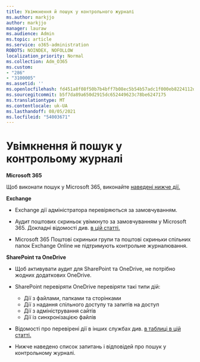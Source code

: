 ```yaml
---
title: Увімкнення й пошук у контрольного журналі
ms.author: markjjo
author: markjjo
manager: lauraw
ms.audience: Admin
ms.topic: article
ms.service: o365-administration
ROBOTS: NOINDEX, NOFOLLOW
localization_priority: Normal
ms.collection: Adm_O365
ms.custom:
- "286"
- "3100005"
ms.assetid: ''
ms.openlocfilehash: fd451a8f08f50b7b4bff7b08ec5b54b57adc1f000eb8224112d84a4fb20e4359
ms.sourcegitcommit: b5f7da89a650d2915dc652449623c78be6247175
ms.translationtype: MT
ms.contentlocale: uk-UA
ms.lasthandoff: 08/05/2021
ms.locfileid: "54003671"
---
```

# <a name="enable-and-search-the-audit-log"></a>Увімкнення й пошук у контрольому журналі

**Microsoft 365**

Щоб виконати пошук у Microsoft 365, виконайте [наведені нижче дії.](https://docs.microsoft.com/microsoft-365/compliance/search-the-audit-log-in-security-and-compliance#search-the-audit-log)

**Exchange**

- Exchange дії адміністратора перевіряються за замовчуванням.

- Аудит поштових скриньок увімкнуто за замовчуванням у Microsoft 365. Докладні відомості див. [в цій статті.](https://docs.microsoft.com/microsoft-365/compliance/enable-mailbox-auditing)

- Microsoft 365 Поштові скриньки групи та поштові скриньки спільних папок Exchange Online не підтримують контрольне журналювання.

**SharePoint та OneDrive**

- Щоб активувати аудит для SharePoint та OneDrive, не потрібно жодних додаткових OneDrive.

- SharePoint перевіряти OneDrive перевіряти такі типи дій:

    - Дії з файлами, папками та сторінками
    - Дії з надання спільного доступу та запитів на доступ
    - Дії з адміністрування сайтів
    - Дії із синхронізацією файлів

- Відомості про перевірені дії в інших службах див. [в таблиці в цій статті.](https://docs.microsoft.com/microsoft-365/compliance/search-the-audit-log-in-security-and-compliance#audited-activities)

- Нижче наведено список запитань і відповідей про пошук у контрольному журналі. [](https://docs.microsoft.com/microsoft-365/compliance/search-the-audit-log-in-security-and-compliance#frequently-asked-questions)